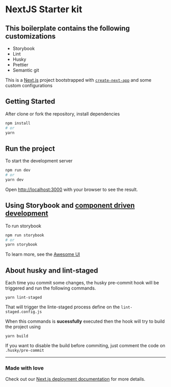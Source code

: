 # NextJS Starter kit

## This boilerplate contains the following customizations

- Storybook
- Lint
- Husky
- Prettier
- Semantic git

This is a [Next.js](https://nextjs.org/) project bootstrapped with [`create-next-app`](https://github.com/vercel/next.js/tree/canary/packages/create-next-app) and some custom configurations

## Getting Started

After clone or fork the repository, install dependencies

```bash
npm install
# or
yarn
```

## Run the project

To start the development server

```bash
npm run dev
# or
yarn dev
```

Open [http://localhost:3000](http://localhost:3000) with your browser to see the result.

## Using Storybook and [component driven development](https://componentdriven.org)

To run storybook

```bash
npm run storybook
# or
yarn storybook
```

To learn more, see the [Awesome UI](http://localhost:6006/?path=/story/awesome-ui--page)

## About husky and lint-staged

Each time you commit some changes, the husky pre-commit hook will be triggered and run the following commands.

```
yarn lint-staged
```

That will trigger the linte-staged process define on the `lint-staged.config.js`

When this commands is **sucessfully** executed then the hook will try to build the project using

```
yarn build
```

If you want to disable the build before commiting, just comment the code on `.husky/pre-commit`

---

### Made with love

Check out our [Next.js deployment documentation](https://nextjs.org/docs/deployment) for more details.
